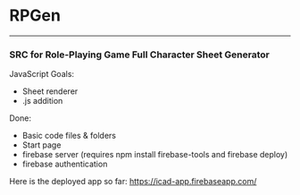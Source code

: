 # RPGen
***
### SRC for Role-Playing Game Full Character Sheet Generator

JavaScript Goals:
* Sheet renderer
* .js addition

Done:
* Basic code files & folders
* Start page
* firebase server (requires npm install firebase-tools and firebase deploy)
* firebase authentication

Here is the deployed app so far: https://icad-app.firebaseapp.com/

